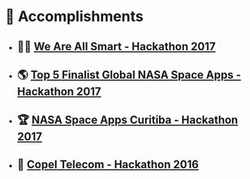 # 🧠 **Accomplishments**

- ## 🖖🏼 [**We Are All Smart - Hackathon 2017**]()
- ## 🌎 [**Top 5 Finalist Global NASA Space Apps - Hackathon 2017**]()
- ## 🏆 [**NASA Space Apps Curitiba - Hackathon 2017**]()
- ## 🔑 [**Copel Telecom - Hackathon 2016**]()